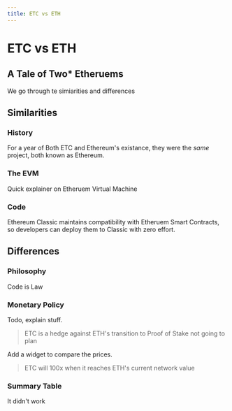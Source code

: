 ```yaml
---
title: ETC vs ETH
---
```


# ETC vs ETH

## A Tale of Two\* Etheruems

We go through te simiarities and differences

## Similarities

### History

For a year of Both ETC and Ethereum's existance, they were the _same_ project, both known as Ethereum.

### The EVM

Quick explainer on Etheruem Virtual Machine

### Code

Ethereum Classic maintains compatibility with Etheruem Smart Contracts, so developers can deploy them to Classic with zero effort.

## Differences

### Philosophy

Code is Law

### Monetary Policy

Todo, explain stuff.

> ETC is a hedge against ETH's transition to Proof of Stake not going to plan

Add a widget to compare the prices.

> ETC will 100x when it reaches ETH's current network value

### Summary Table

<Table data="comparison" />

It didn't work
